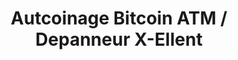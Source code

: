 ---
title: "Autcoinage Bitcoin ATM / Depanneur X-Ellent"
url: /montreal/autcoinage-bitcoin-atm-depanneur-x-ellent/
shop: Lebensmittel
---